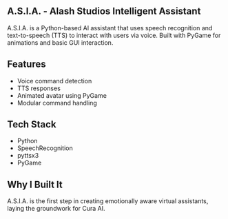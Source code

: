 ## A.S.I.A. - Alash Studios Intelligent Assistant

A.S.I.A. is a Python-based AI assistant that uses speech recognition and text-to-speech (TTS) to interact with users via voice. Built with PyGame for animations and basic GUI interaction.

## Features
- Voice command detection
- TTS responses
- Animated avatar using PyGame
- Modular command handling

## Tech Stack
- Python
- SpeechRecognition
- pyttsx3
- PyGame

## Why I Built It
A.S.I.A. is the first step in creating emotionally aware virtual assistants, laying the groundwork for Cura AI.
